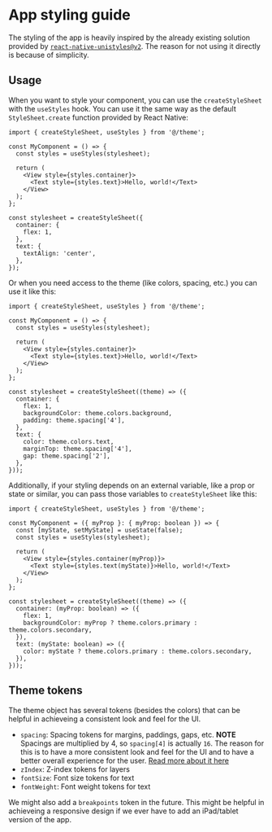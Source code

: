 # App styling guide

The styling of the app is heavily inspired by the already existing solution provided by [`react-native-unistyles@v2`](https://v2.unistyl.es/start/introduction/). The reason for not using it directly is because of simplicity.

## Usage

When you want to style your component, you can use the `createStyleSheet` with the `useStyles` hook. You can use it the same way as the default `StyleSheet.create` function provided by React Native:

```tsx
import { createStyleSheet, useStyles } from '@/theme';

const MyComponent = () => {
  const styles = useStyles(stylesheet);

  return (
    <View style={styles.container}>
      <Text style={styles.text}>Hello, world!</Text>
    </View>
  );
};

const stylesheet = createStyleSheet({
  container: {
    flex: 1,
  },
  text: {
    textAlign: 'center',
  },
});
```

Or when you need access to the theme (like colors, spacing, etc.) you can use it like this:

```tsx
import { createStyleSheet, useStyles } from '@/theme';

const MyComponent = () => {
  const styles = useStyles(stylesheet);

  return (
    <View style={styles.container}>
      <Text style={styles.text}>Hello, world!</Text>
    </View>
  );
};

const stylesheet = createStyleSheet((theme) => ({
  container: {
    flex: 1,
    backgroundColor: theme.colors.background,
    padding: theme.spacing['4'],
  },
  text: {
    color: theme.colors.text,
    marginTop: theme.spacing['4'],
    gap: theme.spacing['2'],
  },
}));
```

Additionally, if your styling depends on an external variable, like a prop or state or similar, you can pass those variables to `createStyleSheet` like this:

```tsx
import { createStyleSheet, useStyles } from '@/theme';

const MyComponent = ({ myProp }: { myProp: boolean }) => {
  const [myState, setMyState] = useState(false);
  const styles = useStyles(stylesheet);

  return (
    <View style={styles.container(myProp)}>
      <Text style={styles.text(myState)}>Hello, world!</Text>
    </View>
  );
};

const stylesheet = createStyleSheet((theme) => ({
  container: (myProp: boolean) => ({
    flex: 1,
    backgroundColor: myProp ? theme.colors.primary : theme.colors.secondary,
  }),
  text: (myState: boolean) => ({
    color: myState ? theme.colors.primary : theme.colors.secondary,
  }),
}));
```

## Theme tokens

The theme object has several tokens (besides the colors) that can be helpful in achieveing a consistent look and feel for the UI.

- `spacing`: Spacing tokens for margins, paddings, gaps, etc. **NOTE** Spacings are multiplied by 4, so `spacing[4]` is actually `16`. The reason for this is to have a more consistent look and feel for the UI and to have a better overall experience for the user. [Read more about it here](https://www.thedesignership.com/blog/the-ultimate-spacing-guide-for-ui-designers)
- `zIndex`: Z-index tokens for layers
- `fontSize`: Font size tokens for text
- `fontWeight`: Font weight tokens for text

We might also add a `breakpoints` token in the future. This might be helpful in achieveing a responsive design if we ever have to add an iPad/tablet version of the app.

